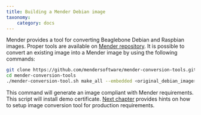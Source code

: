 ```yaml
---
title: Building a Mender Debian image
taxonomy:
    category: docs
---
```


Mender provides a tool for converting Beaglebone Debian and Raspbian images. Proper tools are available on [Mender repository](https://github.com/mendersoftware/mender-conversion-tools/). It is possible to convert an existing image into a Mender image by using the following commands:

```bash
git clone https://github.com/mendersoftware/mender-conversion-tools.git
cd mender-conversion-tools
./mender-conversion-tool.sh make_all --embedded <original_debian_image> --image <output_image_name> --mender <mender_binary_path> --artifact <name_of_the_artifact>  --demo-ip <ip_of_demo_server> --toolchain <path_to_toolchain>
```

This command will generate an image compliant with Mender requirements. This script will install demo certificate. [Next chapter](../../image-configuration/debian-family-converted-image-configuration) provides hints on how to setup image conversion tool for production requirements.
